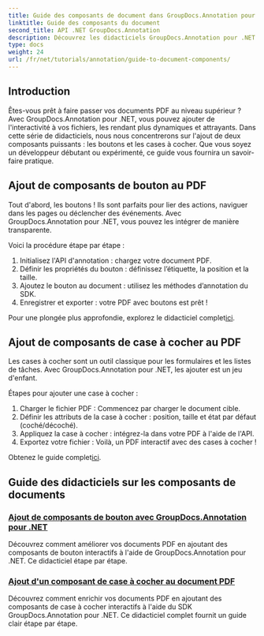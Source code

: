 ```yaml
---
title: Guide des composants de document dans GroupDocs.Annotation pour .NET
linktitle: Guide des composants du document
second_title: API .NET GroupDocs.Annotation
description: Découvrez les didacticiels GroupDocs.Annotation pour .NET ! Apprenez étape par étape à ajouter facilement des boutons et des cases à cocher interactifs aux documents PDF.
type: docs
weight: 24
url: /fr/net/tutorials/annotation/guide-to-document-components/
---
```

## Introduction

Êtes-vous prêt à faire passer vos documents PDF au niveau supérieur ? Avec GroupDocs.Annotation pour .NET, vous pouvez ajouter de l'interactivité à vos fichiers, les rendant plus dynamiques et attrayants. Dans cette série de didacticiels, nous nous concentrerons sur l'ajout de deux composants puissants : les boutons et les cases à cocher. Que vous soyez un développeur débutant ou expérimenté, ce guide vous fournira un savoir-faire pratique.  

## Ajout de composants de bouton au PDF  

Tout d'abord, les boutons ! Ils sont parfaits pour lier des actions, naviguer dans les pages ou déclencher des événements. Avec GroupDocs.Annotation pour .NET, vous pouvez les intégrer de manière transparente.  

Voici la procédure étape par étape :  
1. Initialisez l'API d'annotation : chargez votre document PDF.  
2. Définir les propriétés du bouton : définissez l’étiquette, la position et la taille.  
3. Ajoutez le bouton au document : utilisez les méthodes d’annotation du SDK.  
4. Enregistrer et exporter : votre PDF avec boutons est prêt !  

 Pour une plongée plus approfondie, explorez le didacticiel complet[ici](./adding-button-component/).  

## Ajout de composants de case à cocher au PDF  

Les cases à cocher sont un outil classique pour les formulaires et les listes de tâches. Avec GroupDocs.Annotation pour .NET, les ajouter est un jeu d'enfant.  

Étapes pour ajouter une case à cocher :  
1. Charger le fichier PDF : Commencez par charger le document cible.  
2. Définir les attributs de la case à cocher : position, taille et état par défaut (coché/décoché).  
3. Appliquez la case à cocher : intégrez-la dans votre PDF à l'aide de l'API.  
4. Exportez votre fichier : Voilà, un PDF interactif avec des cases à cocher !  

Obtenez le guide complet[ici](./adding-checkbox-component/).  

## Guide des didacticiels sur les composants de documents
### [Ajout de composants de bouton avec GroupDocs.Annotation pour .NET](./adding-button-component/)
Découvrez comment améliorer vos documents PDF en ajoutant des composants de bouton interactifs à l'aide de GroupDocs.Annotation pour .NET. Ce didacticiel étape par étape.
### [Ajout d'un composant de case à cocher au document PDF](./adding-checkbox-component/)
Découvrez comment enrichir vos documents PDF en ajoutant des composants de case à cocher interactifs à l'aide du SDK GroupDocs.Annotation pour .NET. Ce didacticiel complet fournit un guide clair étape par étape.
